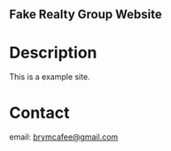 Fake Realty Group Website
---

# Description

This is a example site.

# Contact

email: brymcafee@gmail.com
